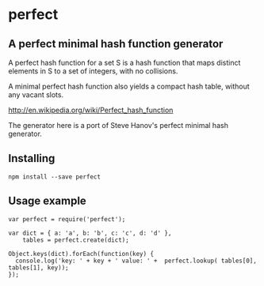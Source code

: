 # perfect

## A perfect minimal hash function generator

A perfect hash function for a set S is a hash function that maps distinct elements in S to a set of integers, with no collisions.

A minimal perfect hash function also yields a compact hash table, without any vacant slots.

http://en.wikipedia.org/wiki/Perfect_hash_function

The generator here is a port of Steve Hanov's perfect minimal hash generator.

## Installing

    npm install --save perfect

## Usage example

    var perfect = require('perfect');

    var dict = { a: 'a', b: 'b', c: 'c', d: 'd' },
        tables = perfect.create(dict);

    Object.keys(dict).forEach(function(key) {
      console.log('key: ' + key + ' value: ' +  perfect.lookup( tables[0], tables[1], key));
    });
